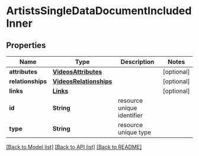 # ArtistsSingleDataDocumentIncludedInner

## Properties
Name | Type | Description | Notes
------------ | ------------- | ------------- | -------------
**attributes** | [**VideosAttributes**](VideosAttributes.md) |  | [optional] 
**relationships** | [**VideosRelationships**](VideosRelationships.md) |  | [optional] 
**links** | [**Links**](Links.md) |  | [optional] 
**id** | **String** | resource unique identifier | 
**type** | **String** | resource unique type | 

[[Back to Model list]](../README.md#documentation-for-models) [[Back to API list]](../README.md#documentation-for-api-endpoints) [[Back to README]](../README.md)


